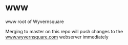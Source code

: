 # www
www root of Wyvernsquare

Merging to master on this repo will push changes to the www.wyvernsquare.com webserver immediately
